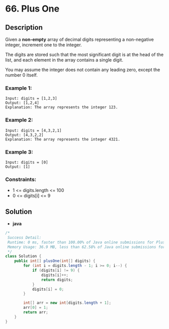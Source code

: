 # 66. Plus One

## Description

Given a **non-empty** array of decimal digits representing a non-negative integer, increment one to the integer.

The digits are stored such that the most significant digit is at the head of the list, and each element in the array
contains a single digit.

You may assume the integer does not contain any leading zero, except the number 0 itself.

### Example 1:

```
Input: digits = [1,2,3]
Output: [1,2,4]
Explanation: The array represents the integer 123.
```

### Example 2:

```
Input: digits = [4,3,2,1]
Output: [4,3,2,2]
Explanation: The array represents the integer 4321.
```

### Example 3:

```
Input: digits = [0]
Output: [1]
```

### Constraints:

* 1 <= digits.length <= 100
* 0 <= digits[i] <= 9

## Solution

* **java**

```java
/*
 Success Detail:
 Runtime: 0 ms, faster than 100.00% of Java online submissions for Plus One.
 Memory Usage: 36.9 MB, less than 62.58% of Java online submissions for Plus One.
 */
class Solution {
    public int[] plusOne(int[] digits) {
        for (int i = digits.length - 1; i >= 0; i--) {
            if (digits[i] != 9) {
                digits[i]++;
                return digits;
            }
            digits[i] = 0;
        }

        int[] arr = new int[digits.length + 1];
        arr[0] = 1;
        return arr;
    }
}
```
